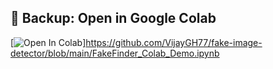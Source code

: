 ## 🔄 Backup: Open in Google Colab

[![Open In Colab](https://colab.research.google.com/assets/colab-badge.svg)]https://github.com/VijayGH77/fake-image-detector/blob/main/FakeFinder_Colab_Demo.ipynb
